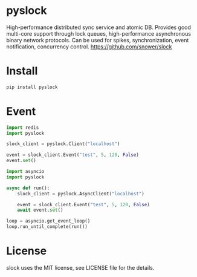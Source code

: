 # pyslock

High-performance distributed sync service and atomic DB. Provides good multi-core support through lock queues, high-performance asynchronous binary network protocols. Can be used for spikes, synchronization, event notification, concurrency control. https://github.com/snower/slock

# Install

```bash
pip install pyslock
```

# Event 

```python
import redis
import pyslock

slock_client = pyslock.Client("localhost")

event = slock_client.Event("test", 5, 120, False)
event.set()
```

```python
import asyncio
import pyslock

async def run():
    slock_client = pyslock.AsyncClient("localhost")

    event = slock_client.Event("test", 5, 120, False)
    await event.set()

loop = asyncio.get_event_loop()
loop.run_until_complete(run())
```

# License

slock uses the MIT license, see LICENSE file for the details.